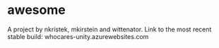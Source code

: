 # awesome

A project by nkristek, mkirstein and wittenator.
Link to the most recent stable build: whocares-unity.azurewebsites.com

